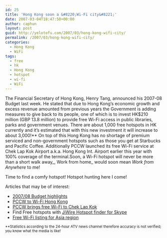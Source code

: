 ```yaml
---
id: 25
title: 'Hong Kong soon a &#8220;Wi-Fi city&#8221;'
date: 2007-03-04T18:47:50+00:00
author: caphun
layout: post
guid: http://yelotofu.com/2007/03/hong-kong-wifi-city/
permalink: /2007/03/hong-kong-wifi-city/
categories:
  - Hong Kong
  - WiFi
tags:
  - free
  - hk
  - Hong Kong
  - hotspot
  - wi-fi
  - WiFi
---
```

The Financial Secretary of Hong Kong, Henry Tang, announced his 2007-08 Budget last week. He stated that due to Hong Kong&#8217;s economic growth and excess revenue amounted from previous years the Government is adding measures to give back to its people, one of which is to invest HK$210 million (GBP 13.8 million) to provide free Wi-Fi access in public libraries, parks and government venues. There are about 1,000 free hotspots in HK currently and it&#8217;s estimated that with this new investment it will increase to about 3,000!** On top of this Hong Kong has no shortage of premium serviced and non-government hotspots such as those you get at Starbucks and Pacific Coffee. Additionally PCCW launched its free Wi-Fi service at Chek Lap Kok Airport a.k.a. Hong Kong Int. Airport earlier this year with 100% coverage of the terminal.Soon, a Wi-Fi hotspot will never be more than a short walk away_, Work from home_ would soon mean _Work from Anywhere_ to me!

Time to find a comfy hotspot! Hotspot hunting here I come!

Articles that may be of interest:

  * [2007/08 Budget highlights](http://www.budget.gov.hk/2007/eng/highlights.htm)
  * [PCCW to Wi-Fi Hong Kong](http://www.lightreading.com/document.asp?doc_id=117593)
  * [PCCW brings free Wi-Fi to Chek Lap Kok](http://www.telecomasia.net/article.php?id_cat3=0&id_article=2889)
  * Find Free hotspots with [JiWire Hotspot finder for Skype](http://www.jiwire.com/skypebot-download.htm?cid=SKYPEBOT100)
  * [Free Wi-Fi listing for Asia region](http://www.wififreespot.com/asia.html)

<small>**Statistics according to the 24-hour ATV news channel therefore accuracy is not verified; you know what the media is like!</small>